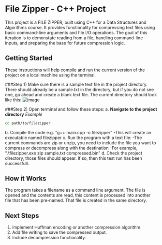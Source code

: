 # File Zipper - C++ Project
This project is a FILE ZIPPER, built using C++ for a Data Structures and Algorithms course. It provides functionality
for compressing text files using basic command-line arguments and file I/O operations. The goal of this iteration is to demonstate reading
from a file, handling command-line inputs, and preparing the base for future compression logic.

## Getting Started
These instructions will help compile and run the current version of the project on a local machine using the terminal.

###Step 1) Make sure there is a sample text file in the project directory. There should already be a sample.txt in the directory, but 
if you do not see one, go ahead and create a blank text file. The current directory should look like this:
![image](https://github.com/user-attachments/assets/4077668f-01a5-4e8b-90fe-93dca26a4fb7)

###Step 2) Open terminal and follow these steps:
  a. **Navigate to the project directory** 
  _Example_
  ```bash
  cd path/to/filezipper
  ```
  b. Compile the code e.g. "g++ main.cpp -o filezipper"
    -This will create an executable named filezipper
  c. Run the program with a text file:
    -The current commands are zip or unzip, you need to include the file you want to compress or decompress along with the destination
    -For example, ".\filezipper.exe zip sample.txt compressed.bin"
  d. Check the project directory, those files should appear. If so, then this test run has been successfull. 

## How it Works 
The program takes a filename as a command line argument. The file is opened and the contents are read, this content is processed
into another file that has been pre-named. That file is created in the same directory. 

## Next Steps
1) Implement Huffman encoding or another compression algorithm.
2) Add file writing to save the compressed output.
3) Include decompression functionality.


